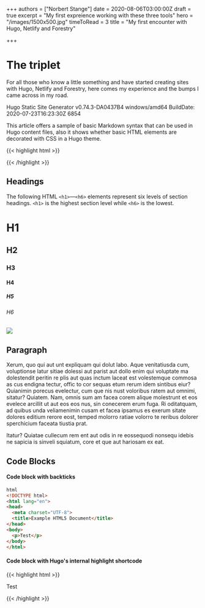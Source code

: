 +++
authors = ["Norbert Stange"]
date = 2020-08-06T03:00:00Z
draft = true
excerpt = "My first expreience working with these three tools"
hero = "/images/1500x500.jpg"
timeToRead = 3
title = "My first encounter with Hugo, Netlify and Forestry"

+++
# The triplet

For all those who know a little something and have started creating sites with Hugo, Netlify and Forestry, here comes my experience and the bumps I came across in my road.

Hugo Static Site Generator v0.74.3-DA0437B4 windows/amd64 BuildDate: 2020-07-23T16:23:30Z 6854

This article offers a sample of basic Markdown syntax that can be used in Hugo content files, also it shows whether basic HTML elements are decorated with CSS in a Hugo theme.
<!--more-->
{{< highlight html >}}
<script>
var date = new Date();
var year = date.getFullYear();
var month = date.getMonth();
var day = date.getDate();
var minDate;

$('#from_date').datepicker({
format: 'dd mmm yyyy',
minDate: date,
setDefaultDate: date,

onSelect: function () {

    var toYear = this.date.getFullYear();
    var toMonth = this.date.getMonth();
    var toDay = this.date.getDate();
    minDate = new Date(toYear, toMonth, toDay);
    
    $("#to_date").datepicker({
      format: 'dd mmm yyyy',
      setDefaultDate: minDate,
      minDate: minDate,
    })

}
});
</script>
{{< /highlight >}}

## Headings

The following HTML `<h1>`—`<h6>` elements represent six levels of section headings. `<h1>` is the highest section level while `<h6>` is the lowest.

# H1

## H2

### H3

#### H4

##### H5

###### H6

<img class="Image__Small" src="/images/1500x500.jpg"/>

## Paragraph

Xerum, quo qui aut unt expliquam qui dolut labo. Aque venitatiusda cum, voluptionse latur sitiae dolessi aut parist aut dollo enim qui voluptate ma dolestendit peritin re plis aut quas inctum laceat est volestemque commosa as cus endigna tectur, offic to cor sequas etum rerum idem sintibus eiur? Quianimin porecus evelectur, cum que nis nust voloribus ratem aut omnimi, sitatur? Quiatem. Nam, omnis sum am facea corem alique molestrunt et eos evelece arcillit ut aut eos eos nus, sin conecerem erum fuga. Ri oditatquam, ad quibus unda veliamenimin cusam et facea ipsamus es exerum sitate dolores editium rerore eost, temped molorro ratiae volorro te reribus dolorer sperchicium faceata tiustia prat.

Itatur? Quiatae cullecum rem ent aut odis in re eossequodi nonsequ idebis ne sapicia is sinveli squiatum, core et que aut hariosam ex eat.

## Code Blocks

#### Code block with backticks

```html
html
<!DOCTYPE html>
<html lang="en">
<head>
  <meta charset="UTF-8">
  <title>Example HTML5 Document</title>
</head>
<body>
  <p>Test</p>
</body>
</html>
```

#### Code block with Hugo's internal highlight shortcode

{{< highlight html >}}
<!DOCTYPE html>
<html lang="en">
<head>
<meta charset="UTF-8">
<title>Example HTML5 Document</title>
</head>
<body>
<p id="one">Test</p>
<script>
element = document.getElementById(one);
</script>
</body>
</html>
{{< /highlight >}}